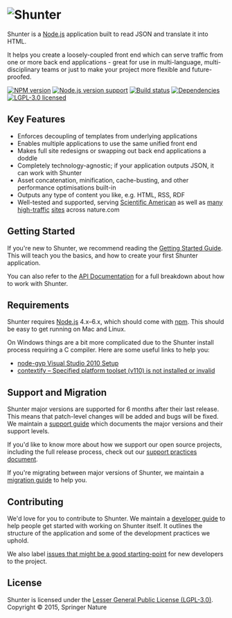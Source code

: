 
# ![Shunter](docs/shunter-logo.png)

Shunter is a [Node.js][node] application built to read JSON and translate it into HTML.

It helps you create a loosely-coupled front end which can serve traffic from one or more back end applications - great for use in multi-language, multi-disciplinary teams or just to make your project more flexible and future-proofed.

[![NPM version][shield-npm]][info-npm]
[![Node.js version support][shield-node]][info-node]
[![Build status][shield-build]][info-build]
[![Dependencies][shield-dependencies]][info-dependencies]
[![LGPL-3.0 licensed][shield-license]][info-license]

## Key Features
- Enforces decoupling of templates from underlying applications
- Enables multiple applications to use the same unified front end
- Makes full site redesigns or swapping out back end applications a doddle
- Completely technology-agnostic; if your application outputs JSON, it can work with Shunter
- Asset concatenation, minification, cache-busting, and other performance optimisations built-in
- Outputs any type of content you like, e.g. HTML, RSS, RDF
- Well-tested and supported, serving [Scientific American](http://www.scientificamerican.com) as well as [many](http://www.nature.com/npjscilearn/) [high-traffic](http://www.nature.com/srep) [sites](http://www.nature.com/search) across nature.com


## Getting Started

If you're new to Shunter, we recommend reading the [Getting Started Guide](docs/getting-started.md). This will teach you the basics, and how to create your first Shunter application.

You can also refer to the [API Documentation](docs/usage/index.md) for a full breakdown about how to work with Shunter.


## Requirements

Shunter requires [Node.js][node] 4.x–6.x, which should come with [npm][npm]. This should be easy to get running on Mac and Linux.

On Windows things are a bit more complicated due to the Shunter install process requiring a C compiler. Here are some useful links to help you:

- [node-gyp Visual Studio 2010 Setup][node-gyp-vs]
- [contextify – Specified platform toolset (v110) is not installed or invalid][contextify]


## Support and Migration

Shunter major versions are supported for 6 months after their last release. This means that patch-level changes will be added and bugs will be fixed. We maintain a [support guide](docs/support.md) which documents the major versions and their support levels.

If you'd like to know more about how we support our open source projects, including the full release process, check out our [support practices document][support].

If you're migrating between major versions of Shunter, we maintain a [migration guide](docs/migration/index.md) to help you.


## Contributing

We'd love for you to contribute to Shunter. We maintain a [developer guide](docs/developer-guide.md) to help people get started with working on Shunter itself. It outlines the structure of the application and some of the development practices we uphold.

We also label [issues that might be a good starting-point][starter-issues] for new developers to the project.


## License

Shunter is licensed under the [Lesser General Public License (LGPL-3.0)][info-license].  
Copyright &copy; 2015, Springer Nature



[contextify]: http://zxtech.wordpress.com/2013/02/20/contextify-specified-platform-toolset-v110-is-not-installed-or-invalid/
[node]: https://nodejs.org/
[node-gyp-vs]: https://github.com/TooTallNate/node-gyp/wiki/Visual-Studio-2010-Setup
[npm]: https://www.npmjs.com/
[starter-issues]: https://github.com/springernature/shunter/labels/good-starter-issue
[support]: https://github.com/springernature/frontend/blob/master/practices/open-source-support.md

[info-coverage]: https://coveralls.io/github/springernature/shunter
[info-dependencies]: https://gemnasium.com/springernature/shunter
[info-license]: LICENSE
[info-node]: package.json
[info-npm]: https://www.npmjs.com/package/shunter
[info-build]: https://travis-ci.org/springernature/shunter
[shield-coverage]: https://img.shields.io/coveralls/springernature/shunter.svg
[shield-dependencies]: https://img.shields.io/gemnasium/springernature/shunter.svg
[shield-license]: https://img.shields.io/badge/license-LGPL%203.0-blue.svg
[shield-node]: https://img.shields.io/badge/node.js%20support-4–6-brightgreen.svg
[shield-npm]: https://img.shields.io/npm/v/shunter.svg
[shield-build]: https://img.shields.io/travis/springernature/shunter/master.svg
